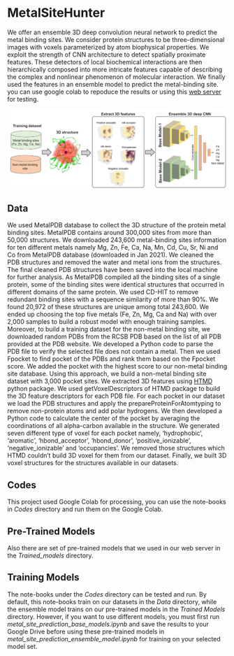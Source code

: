 # MetalSiteHunter

We offer an ensemble 3D deep convolution neural network to predict the metal binding sites. We consider protein structures to be three-dimensional images with voxels parameterized by atom biophysical properties. We exploit the strength of CNN architecture to detect spatially proximate features. These detectors of local biochemical interactions are then hierarchically composed into more intricate features capable of describing the complex and nonlinear phenomenon of molecular interaction. We finally used the features in an ensemble model to predict the metal-binding site. you can use google colab to repoduce the results or using this [web server](https://mohamad-lab.ai/metalsitehunter/ "MetalSiteHunter") for testing. 

![metal-site-prediction-data-pipeline](https://github.com/ClinicalAI/metal-site-hunter/blob/main/model_pipe_line.png)
## Data
We used MetalPDB database to collect the 3D structure of the protein metal binding sites. MetalPDB contains around 300,000 sites from more than 50,000 structures. We downloaded 243,600 metal-binding sites information for ten different metals namely Mg, Zn, Fe, Ca, Na, Mn, Cd, Cu, Sr, Ni and Co from MetalPDB database (downloaded in Jan 2021). We cleaned the PDB structures and removed the water and metal ions from the structures. The final cleaned PDB structures have been saved into the local machine for further analysis. As MetalPDB compiled all the binding sites of a single protein, some of the binding sites were identical structures that occurred in different domains of the same protein. We used CD-HIT to remove redundant binding sites with a sequence similarity of more than 90%. We found 20,972 of these structures are unique among total 243,600. We ended up choosing the top five metals (Fe, Zn, Mg, Ca and Na) with over 2,000 samples to build a robust model with enough training samples. Moreover, to build a training dataset for the non-metal binding site, we downloaded random PDBs from the RCSB PDB based on the list of all PDB provided at the PDB website. We developed a Python code to parse the PDB file to verify the selected file does not contain a metal. Then we used Fpocket to find pocket of the PDBs and rank them based on the Fpocket score. We added the pocket with the highest score to our non-metal binding site database. Using this approach, we build a non-metal binding site dataset with 3,000 pocket sites. 
We extracted 3D features using [HTMD](https://software.acellera.com/docs/latest/htmd/index.html) python package.  We used getVoxelDescriptors of HTMD package to build the 3D feature descriptors for each PDB file. For each pocket in our dataset we load the PDB structures and apply the prepareProteinForAtomtyping to remove non-protein atoms and add polar hydrogens. We then developed a Python code to calculate the center of the pocket by averaging the coordinations of all alpha-carbon available in the structure. We generated seven different type of voxel for each pocket namely, ‘hydrophobic’, ‘aromatic’, ‘hbond_acceptor’, ‘hbond_donor’, ‘positive_ionizable’, ‘negative_ionizable’ and ‘occupancies’. We removed those structures which HTMD couldn’t build 3D voxel for them from our dataset. Finally, we built 3D voxel structures for the structures available in our datasets.

## Codes
This project used Google Colab for processing, you can use the note-books in _Codes_ directory and run them on the Google Colab.
## Pre-Trained Models
Also there are set of pre-trained models that we used in our web server in the _Trained_models_ directory.
## Training Models
The note-books under the _Codes_ directory can be tested and run. By default, this note-books train on our datasets in the _Data_ directory, while the ensemble model trains on our pre-trained models in the _Trained Models_ directory. However, if you want to use different models, you must first run _metal_site_prediction_base_models.ipynb_ and save the results to your Google Drive before using these pre-trained models in _metal_site_prediction_ensemble_model.ipynb_ for training on your selected model set.
